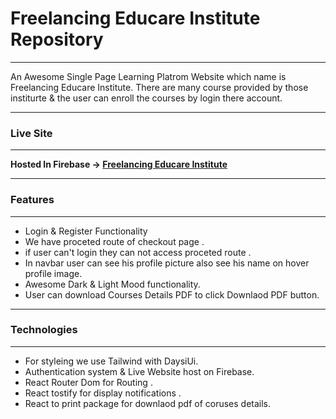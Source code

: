 # Freelancing Educare Institute Repository

------------


An Awesome Single Page Learning Platrom Website which name is Freelancing Educare Institute. There are many course provided by those institurte & the user can enroll the courses by login there account. 

------------



### Live Site 

------------
**Hosted In Firebase -> [Freelancing Educare Institute](https://freelancing-educare-institute.web.app/ "Freelancing Educare Institute")**

------------



### Features

------------
- Login & Register Functionality
- We have proceted route of checkout page .
- if user can't login they can not access proceted route .
- In navbar user can see his profile picture also see his name on hover profile image.
- Awesome Dark & Light Mood functionality.
-  User can download Courses Details PDF to click Downlaod PDF button. 

------------

### Technologies

------------

- For styleing we use Tailwind with DaysiUi.
-  Authentication system & Live Website host on Firebase.
- React Router Dom for Routing .
- React tostify for display notifications .
- React to print package for downlaod pdf of coruses details.
